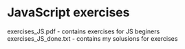 # JavaScript exercises
exercises_JS.pdf - contains exercises for JS beginers
exercises_JS_done.txt - contains my solusions for exercises
